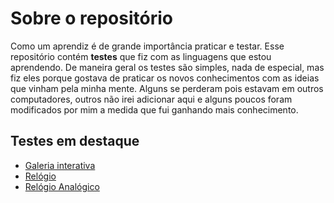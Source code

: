 # Sobre o repositório
Como um aprendiz é de grande importância praticar e testar. Esse repositório contém **testes** que fiz com as linguagens que estou aprendendo. De maneira geral os testes são simples, nada de especial, mas fiz eles porque gostava de praticar os novos conhecimentos com as ideias que vinham pela minha mente. Alguns se perderam pois estavam em outros computadores, outros não irei adicionar aqui e alguns poucos foram modificados por mim a medida que fui ganhando mais conhecimento. 

## Testes em destaque
- [Galeria interativa](https://corradivm.github.io/repositorio-de-testes/testes-de-javascript/testes-com-dom/teste-14/)
- [Relógio](https://corradivm.github.io/repositorio-de-testes/testes-de-javascript/testes-com-dom/teste-16/)
- [Relógio Analógico](https://corradivm.github.io/repositorio-de-testes/testes-de-javascript/testes-com-dom/teste-15/)
